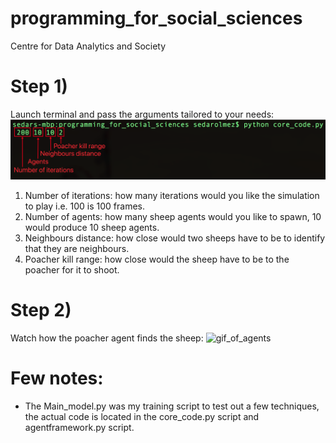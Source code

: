 # programming_for_social_sciences
Centre for Data Analytics and Society

# Step 1)
Launch terminal and pass the arguments tailored to your needs:
![terminal_image](terminal.png)
1) Number of iterations: how many iterations would you like the simulation to play i.e. 100 is 100 frames.
2) Number of agents: how many sheep agents would you like to spawn, 10 would produce 10 sheep agents. 
3) Neighbours distance: how close would two sheeps have to be to identify that they are neighbours.
4) Poacher kill range: how close would the sheep have to be to the poacher for it to shoot.

# Step 2)
Watch how the poacher agent finds the sheep: 
![gif_of_agents](execution.gif)

# Few notes:
- The Main_model.py was my training script to test out a few techniques, the actual code is located in the core_code.py script and agentframework.py script.
